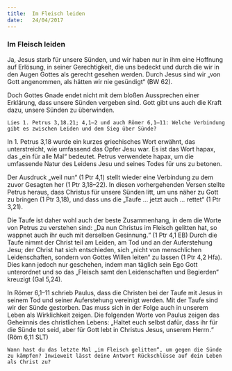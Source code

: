 ```yaml
---
title:  Im Fleisch leiden
date:   24/04/2017
---
```


### Im Fleisch leiden 

Ja, Jesus starb für unsere Sünden, und wir haben nur in ihm eine Hoffnung auf Erlösung, in seiner Gerechtigkeit, die uns bedeckt und durch die wir in den Augen Gottes als gerecht gesehen werden. Durch Jesus sind wir „von Gott angenommen, als hätten wir nie gesündigt“ (BW 62). 

Doch Gottes Gnade endet nicht mit dem bloßen Aussprechen einer Erklärung, dass unsere Sünden vergeben sind. Gott gibt uns auch die Kraft dazu, unsere Sünden zu überwinden. 

`Lies 1. Petrus 3,18.21; 4,1–2 und auch Römer 6,1–11: Welche Verbindung gibt es zwischen Leiden und dem Sieg über Sünde?` 

In 1. Petrus 3,18 wurde ein kurzes griechisches Wort erwähnt, das unterstreicht, wie umfassend das Opfer Jesu war. Es ist das Wort hapax, das „ein für alle Mal“ bedeutet. Petrus verwendete hapax, um die umfassende Natur des Leidens Jesu und seines Todes für uns zu betonen. 

Der Ausdruck „weil nun“ (1 Ptr 4,1) stellt wieder eine Verbindung zu dem zuvor Gesagten her (1 Ptr 3,18–22). In diesen vorhergehenden Versen stellte Petrus heraus, dass Christus für unsere Sünden litt, um uns näher zu Gott zu bringen (1 Ptr 3,18), und dass uns die „Taufe … jetzt auch … rettet“ (1 Ptr 3,21). 

Die Taufe ist daher wohl auch der beste Zusammenhang, in dem die Worte von Petrus zu verstehen sind: „Da nun Christus im Fleisch gelitten hat, so wappnet auch ihr euch mit derselben Gesinnung.“ (1 Ptr 4,1 EB) Durch die Taufe nimmt der Christ teil am Leiden, am Tod und an der Auferstehung Jesu; der Christ hat sich entschieden, sich „nicht von menschlichen Leidenschaften, sondern von Gottes Willen leiten“ zu lassen (1 Ptr 4,2 Hfa). Dies kann jedoch nur geschehen, indem man täglich sein Ego Gott unterordnet und so das „Fleisch samt den Leidenschaften und Begierden“ kreuzigt (Gal 5,24). 

In Römer 6,1–11 schrieb Paulus, dass die Christen bei der Taufe mit Jesus in seinem Tod und seiner Auferstehung vereinigt werden. Mit der Taufe sind wir der Sünde gestorben. Das muss sich in der Folge auch in unserem Leben als Wirklichkeit zeigen. Die folgenden Worte von Paulus zeigen das Geheimnis des christlichen Lebens: „Haltet euch selbst dafür, dass ihr für die Sünde tot seid, aber für Gott lebt in Christus Jesus, unserem Herrn.“ (Röm 6,11 SLT) 

`Wann hast du das letzte Mal „im Fleisch gelitten“, um gegen die Sünde zu kämpfen? Inwieweit lässt deine Antwort Rückschlüsse auf dein Leben als Christ zu?` 
